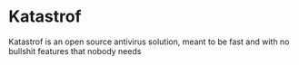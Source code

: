 # Katastrof

Katastrof is an open source antivirus solution, meant to be fast and with no bullshit features that
nobody needs
